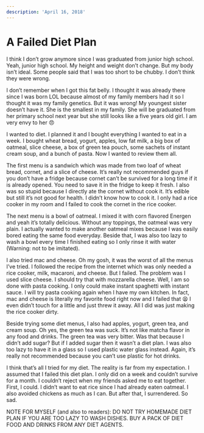 ```yaml
---
description: 'April 16, 2018'
---
```


# A Failed Diet Plan

I think I don’t grow anymore since I was graduated from junior high school. Yeah, junior high school. My height and weight don’t change. But my body isn’t ideal. Some people said that I was too short to be chubby. I don’t think they were wrong.

I don’t remember when I got this fat belly. I thought it was already there since I was born LOL because almost of my family members had it so I thought it was my family genetics. But it was wrong! My youngest sister doesn’t have it. She is the smallest in my family. She will be graduated from her primary school next year but she still looks like a five years old girl. I am very envy to her 😠

I wanted to diet. I planned it and I bought everything I wanted to eat in a week. I bought wheat bread, yogurt, apples, low fat milk, a big box of oatmeal, slice cheese, a box of green tea pouch, some sachets of instant cream soup, and a bunch of pasta. Now I wanted to review them all.

The first menu is a sandwich which was made from two loaf of wheat bread, cornet, and a slice of cheese. It’s really not recommended guys if you don’t have a fridge because cornet can’t be survived for a long time if it is already opened. You need to save it in the fridge to keep it fresh. I also was so stupid because I directly ate the cornet without cook it. It’s edible but still it’s not good for health. I didn’t know how to cook it. I only had a rice cooker in my room and I failed to cook the cornet in the rice cooker.

The next menu is a bowl of oatmeal. I mixed it with corn flavored Energen and yeah it’s totally delicious. Without any toppings, the oatmeal was very plain. I actually wanted to make another oatmeal mixes because I was easily bored eating the same food everyday. Beside that, I was also too lazy to wash a bowl every time I finished eating so I only rinse it with water \(Warning: not to be imitated\).

I also tried mac and cheese. Oh my gosh, it was the worst of all the menus I’ve tried. I followed the recipe from the internet which was only needed a rice cooker, milk, macaroni, and cheese. But I failed. The problem was I used slice cheese. I should try that with mozzarella cheese. Well, I am so done with pasta cooking. I only could make instant spaghetti with instant sauce. I will try pasta cooking again when I have my own kitchen. In fact, mac and cheese is literally my favorite food right now and I failed that 😫 I even didn’t touch for a little and just threw it away. All I did was just making the rice cooker dirty.

Beside trying some diet menus, I also had apples, yogurt, green tea, and cream soup. Oh yes, the green tea was suck. It’s not like matcha flavor in any food and drinks. The green tea was very bitter. Was that because I didn’t add sugar? But if I added sugar then it wasn’t a diet plan. I was also too lazy to have it in a glass so I used plastic water glass instead. Again, it’s really not recommended because you can’t use plastic for hot drinks.

I think that’s all I tried for my diet. The reality is far from my expectation. I assumed that I failed this diet plan. I only did on a week and couldn’t survive for a month. I couldn’t reject when my friends asked me to eat together. First, I could. I didn’t want to eat rice since I had already eaten oatmeal. I also avoided chickens as much as I can. But after that, I surrendered. So sad.

NOTE FOR MYSELF \(and also to readers\): DO NOT TRY HOMEMADE DIET PLAN IF YOU ARE TOO LAZY TO WASH DISHES. BUY A PACK OF DIET FOOD AND DRINKS FROM ANY DIET AGENTS.

